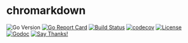 # chromarkdown

![Go Version](https://img.shields.io/badge/Go%20Version-latest-brightgreen.svg)
[![Go Report Card](https://goreportcard.com/badge/github.com/Depado/chromarkdown)](https://goreportcard.com/report/github.com/Depado/chromarkdown)
[![Build Status](https://drone.depado.eu/api/badges/Depado/chromarkdown/status.svg)](https://drone.depado.eu/Depado/chromarkdown)
[![codecov](https://codecov.io/gh/Depado/chromarkdown/branch/master/graph/badge.svg)](https://codecov.io/gh/Depado/chromarkdown)
[![License](https://img.shields.io/badge/license-MIT-blue.svg)](https://github.com/Depado/chromarkdown/blob/master/LICENSE)
[![Godoc](https://godoc.org/github.com/Depado/chromarkdown?status.svg)](https://godoc.org/github.com/Depado/chromarkdown)
[![Say Thanks!](https://img.shields.io/badge/Say%20Thanks-!-1EAEDB.svg)](https://saythanks.io/to/Depado)